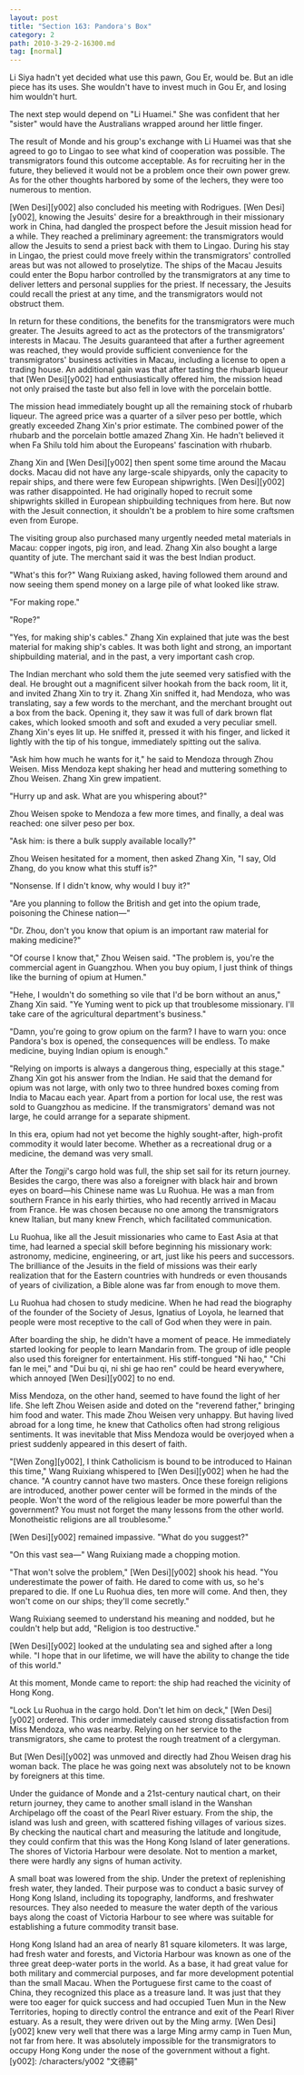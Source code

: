 ```yaml
---
layout: post
title: "Section 163: Pandora's Box"
category: 2
path: 2010-3-29-2-16300.md
tag: [normal]
---
```


Li Siya hadn't yet decided what use this pawn, Gou Er, would be. But an idle piece has its uses. She wouldn't have to invest much in Gou Er, and losing him wouldn't hurt.

The next step would depend on "Li Huamei." She was confident that her "sister" would have the Australians wrapped around her little finger.

The result of Monde and his group's exchange with Li Huamei was that she agreed to go to Lingao to see what kind of cooperation was possible. The transmigrators found this outcome acceptable. As for recruiting her in the future, they believed it would not be a problem once their own power grew. As for the other thoughts harbored by some of the lechers, they were too numerous to mention.

[Wen Desi][y002] also concluded his meeting with Rodrigues. [Wen Desi][y002], knowing the Jesuits' desire for a breakthrough in their missionary work in China, had dangled the prospect before the Jesuit mission head for a while. They reached a preliminary agreement: the transmigrators would allow the Jesuits to send a priest back with them to Lingao. During his stay in Lingao, the priest could move freely within the transmigrators' controlled areas but was not allowed to proselytize. The ships of the Macau Jesuits could enter the Bopu harbor controlled by the transmigrators at any time to deliver letters and personal supplies for the priest. If necessary, the Jesuits could recall the priest at any time, and the transmigrators would not obstruct them.

In return for these conditions, the benefits for the transmigrators were much greater. The Jesuits agreed to act as the protectors of the transmigrators' interests in Macau. The Jesuits guaranteed that after a further agreement was reached, they would provide sufficient convenience for the transmigrators' business activities in Macau, including a license to open a trading house. An additional gain was that after tasting the rhubarb liqueur that [Wen Desi][y002] had enthusiastically offered him, the mission head not only praised the taste but also fell in love with the porcelain bottle.

The mission head immediately bought up all the remaining stock of rhubarb liqueur. The agreed price was a quarter of a silver peso per bottle, which greatly exceeded Zhang Xin's prior estimate. The combined power of the rhubarb and the porcelain bottle amazed Zhang Xin. He hadn't believed it when Fa Shilu told him about the Europeans' fascination with rhubarb.

Zhang Xin and [Wen Desi][y002] then spent some time around the Macau docks. Macau did not have any large-scale shipyards, only the capacity to repair ships, and there were few European shipwrights. [Wen Desi][y002] was rather disappointed. He had originally hoped to recruit some shipwrights skilled in European shipbuilding techniques from here. But now with the Jesuit connection, it shouldn't be a problem to hire some craftsmen even from Europe.

The visiting group also purchased many urgently needed metal materials in Macau: copper ingots, pig iron, and lead. Zhang Xin also bought a large quantity of jute. The merchant said it was the best Indian product.

"What's this for?" Wang Ruixiang asked, having followed them around and now seeing them spend money on a large pile of what looked like straw.

"For making rope."

"Rope?"

"Yes, for making ship's cables." Zhang Xin explained that jute was the best material for making ship's cables. It was both light and strong, an important shipbuilding material, and in the past, a very important cash crop.

The Indian merchant who sold them the jute seemed very satisfied with the deal. He brought out a magnificent silver hookah from the back room, lit it, and invited Zhang Xin to try it. Zhang Xin sniffed it, had Mendoza, who was translating, say a few words to the merchant, and the merchant brought out a box from the back. Opening it, they saw it was full of dark brown flat cakes, which looked smooth and soft and exuded a very peculiar smell. Zhang Xin's eyes lit up. He sniffed it, pressed it with his finger, and licked it lightly with the tip of his tongue, immediately spitting out the saliva.

"Ask him how much he wants for it," he said to Mendoza through Zhou Weisen. Miss Mendoza kept shaking her head and muttering something to Zhou Weisen. Zhang Xin grew impatient.

"Hurry up and ask. What are you whispering about?"

Zhou Weisen spoke to Mendoza a few more times, and finally, a deal was reached: one silver peso per box.

"Ask him: is there a bulk supply available locally?"

Zhou Weisen hesitated for a moment, then asked Zhang Xin, "I say, Old Zhang, do you know what this stuff is?"

"Nonsense. If I didn't know, why would I buy it?"

"Are you planning to follow the British and get into the opium trade, poisoning the Chinese nation—"

"Dr. Zhou, don't you know that opium is an important raw material for making medicine?"

"Of course I know that," Zhou Weisen said. "The problem is, you're the commercial agent in Guangzhou. When you buy opium, I just think of things like the burning of opium at Humen."

"Hehe, I wouldn't do something so vile that I'd be born without an anus," Zhang Xin said. "Ye Yuming went to pick up that troublesome missionary. I'll take care of the agricultural department's business."

"Damn, you're going to grow opium on the farm? I have to warn you: once Pandora's box is opened, the consequences will be endless. To make medicine, buying Indian opium is enough."

"Relying on imports is always a dangerous thing, especially at this stage." Zhang Xin got his answer from the Indian. He said that the demand for opium was not large, with only two to three hundred boxes coming from India to Macau each year. Apart from a portion for local use, the rest was sold to Guangzhou as medicine. If the transmigrators' demand was not large, he could arrange for a separate shipment.

In this era, opium had not yet become the highly sought-after, high-profit commodity it would later become. Whether as a recreational drug or a medicine, the demand was very small.

After the *Tongji*'s cargo hold was full, the ship set sail for its return journey. Besides the cargo, there was also a foreigner with black hair and brown eyes on board—his Chinese name was Lu Ruohua. He was a man from southern France in his early thirties, who had recently arrived in Macau from France. He was chosen because no one among the transmigrators knew Italian, but many knew French, which facilitated communication.

Lu Ruohua, like all the Jesuit missionaries who came to East Asia at that time, had learned a special skill before beginning his missionary work: astronomy, medicine, engineering, or art, just like his peers and successors. The brilliance of the Jesuits in the field of missions was their early realization that for the Eastern countries with hundreds or even thousands of years of civilization, a Bible alone was far from enough to move them.

Lu Ruohua had chosen to study medicine. When he had read the biography of the founder of the Society of Jesus, Ignatius of Loyola, he learned that people were most receptive to the call of God when they were in pain.

After boarding the ship, he didn't have a moment of peace. He immediately started looking for people to learn Mandarin from. The group of idle people also used this foreigner for entertainment. His stiff-tongued "Ni hao," "Chi fan le mei," and "Dui bu qi, ni shi ge hao ren" could be heard everywhere, which annoyed [Wen Desi][y002] to no end.

Miss Mendoza, on the other hand, seemed to have found the light of her life. She left Zhou Weisen aside and doted on the "reverend father," bringing him food and water. This made Zhou Weisen very unhappy. But having lived abroad for a long time, he knew that Catholics often had strong religious sentiments. It was inevitable that Miss Mendoza would be overjoyed when a priest suddenly appeared in this desert of faith.

"[Wen Zong][y002], I think Catholicism is bound to be introduced to Hainan this time," Wang Ruixiang whispered to [Wen Desi][y002] when he had the chance. "A country cannot have two masters. Once these foreign religions are introduced, another power center will be formed in the minds of the people. Won't the word of the religious leader be more powerful than the government? You must not forget the many lessons from the other world. Monotheistic religions are all troublesome."

[Wen Desi][y002] remained impassive. "What do you suggest?"

"On this vast sea—" Wang Ruixiang made a chopping motion.

"That won't solve the problem," [Wen Desi][y002] shook his head. "You underestimate the power of faith. He dared to come with us, so he's prepared to die. If one Lu Ruohua dies, ten more will come. And then, they won't come on our ships; they'll come secretly."

Wang Ruixiang seemed to understand his meaning and nodded, but he couldn't help but add, "Religion is too destructive."

[Wen Desi][y002] looked at the undulating sea and sighed after a long while. "I hope that in our lifetime, we will have the ability to change the tide of this world."

At this moment, Monde came to report: the ship had reached the vicinity of Hong Kong.

"Lock Lu Ruohua in the cargo hold. Don't let him on deck," [Wen Desi][y002] ordered. This order immediately caused strong dissatisfaction from Miss Mendoza, who was nearby. Relying on her service to the transmigrators, she came to protest the rough treatment of a clergyman.

But [Wen Desi][y002] was unmoved and directly had Zhou Weisen drag his woman back. The place he was going next was absolutely not to be known by foreigners at this time.

Under the guidance of Monde and a 21st-century nautical chart, on their return journey, they came to another small island in the Wanshan Archipelago off the coast of the Pearl River estuary. From the ship, the island was lush and green, with scattered fishing villages of various sizes. By checking the nautical chart and measuring the latitude and longitude, they could confirm that this was the Hong Kong Island of later generations. The shores of Victoria Harbour were desolate. Not to mention a market, there were hardly any signs of human activity.

A small boat was lowered from the ship. Under the pretext of replenishing fresh water, they landed. Their purpose was to conduct a basic survey of Hong Kong Island, including its topography, landforms, and freshwater resources. They also needed to measure the water depth of the various bays along the coast of Victoria Harbour to see where was suitable for establishing a future commodity transit base.

Hong Kong Island had an area of nearly 81 square kilometers. It was large, had fresh water and forests, and Victoria Harbour was known as one of the three great deep-water ports in the world. As a base, it had great value for both military and commercial purposes, and far more development potential than the small Macau. When the Portuguese first came to the coast of China, they recognized this place as a treasure land. It was just that they were too eager for quick success and had occupied Tuen Mun in the New Territories, hoping to directly control the entrance and exit of the Pearl River estuary. As a result, they were driven out by the Ming army. [Wen Desi][y002] knew very well that there was a large Ming army camp in Tuen Mun, not far from here. It was absolutely impossible for the transmigrators to occupy Hong Kong under the nose of the government without a fight.
[y002]: /characters/y002 "文德嗣"